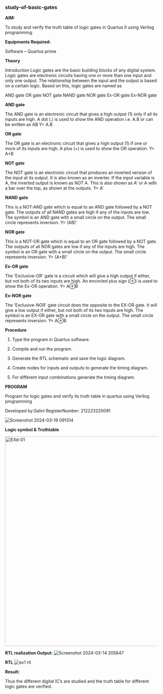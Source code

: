 ### study-of-basic-gates

**AIM:** 

To study and verify the truth table of logic gates in Quartus II using Verilog programming.

**Equipments Required:**

Software – Quartus prime 

**Theory**

Introduction Logic gates are the basic building blocks of any digital system. Logic gates are electronic circuits having one or more than one input and only one output. The relationship between the input and the output is based on a certain logic. Based on this, logic gates are named as

AND gate OR gate NOT gate NAND gate NOR gate Ex-OR gate Ex-NOR gate

**AND gate**

The AND gate is an electronic circuit that gives a high output (1) only if all its inputs are high. A dot (.) is used to show the AND operation i.e. A.B or can be written as AB
Y= A.B

**OR gate** 

The OR gate is an electronic circuit that gives a high output (1) if one or more of its inputs are high. A plus (+) is used to show the OR operation.
Y= A+B

**NOT gate**

The NOT gate is an electronic circuit that produces an inverted version of the input at its output. It is also known as an inverter. If the input variable is A, the inverted output is known as NOT A. This is also shown as A' or A with a bar over the top, as shown at the outputs.
Y= A'

**NAND gate**

This is a NOT-AND gate which is equal to an AND gate followed by a NOT gate. The outputs of all NAND gates are high if any of the inputs are low. The symbol is an AND gate with a small circle on the output. The small circle represents inversion.
Y= (AB)’

**NOR gate**

This is a NOT-OR gate which is equal to an OR gate followed by a NOT gate. The outputs of all NOR gates are low if any of the inputs are high. The symbol is an OR gate with a small circle on the output. The small circle represents inversion.
Y= (A+B)’

**Ex-OR gate**

The 'Exclusive-OR' gate is a circuit which will give a high output if either, but not both of its two inputs are high. An encircled plus sign (⊕) is used to show the Ex-OR operation.
Y= A⊕B

**Ex-NOR gate**

The 'Exclusive-NOR' gate circuit does the opposite to the EX-OR gate. It will give a low output if either, but not both of its two inputs are high. The symbol is an EX-OR gate with a small circle on the output. The small circle represents inversion.
Y= A⊕B

**Procedure** 

1.	Type the program in Quartus software.

2.	Compile and run the program.

3.	Generate the RTL schematic and save the logic diagram.

4.	Create nodes for inputs and outputs to generate the timing diagram.

5.	For different input combinations generate the timing diagram.


**PROGRAM**

Program for logic gates and verify its truth table in quartus using Verilog programming

 Developed by:Salini RegisterNumber: 212223220091
 
 ![Screenshot 2024-03-19 091314](https://github.com/salinianbzhgan/study-of-basic-gates/assets/145742862/0389d810-1504-4162-a143-053bbfd60775)

**Logic symbol & Truthtable**

<img width="688" alt="EXd-01" src="https://github.com/salinianbzhgan/study-of-basic-gates/assets/145742862/8096b897-1a41-4e69-a86c-d8ac01c22e0e">

**RTL realization Output:** 
![Screenshot 2024-03-14 205647](https://github.com/salinianbzhgan/study-of-basic-gates/assets/145742862/b0978700-4d01-43e8-bf61-8959d681a6f8)

**RTL**
![ex1 rtl](https://github.com/salinianbzhgan/study-of-basic-gates/assets/145742862/13df9ae2-007e-4e75-932d-be27324197ae)

**Result:**

Thus the different digital IC’s are studied and the truth table for different logic gates are verified.
